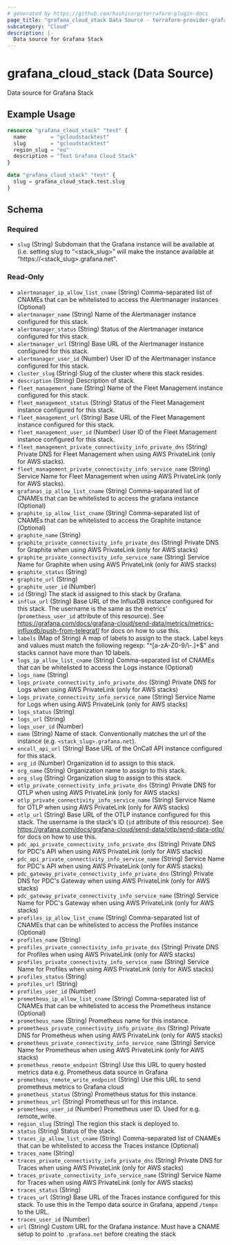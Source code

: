 ```yaml
---
# generated by https://github.com/hashicorp/terraform-plugin-docs
page_title: "grafana_cloud_stack Data Source - terraform-provider-grafana"
subcategory: "Cloud"
description: |-
  Data source for Grafana Stack
---
```


# grafana_cloud_stack (Data Source)

Data source for Grafana Stack

## Example Usage

```terraform
resource "grafana_cloud_stack" "test" {
  name        = "gcloudstacktest"
  slug        = "gcloudstacktest"
  region_slug = "eu"
  description = "Test Grafana Cloud Stack"
}

data "grafana_cloud_stack" "test" {
  slug = grafana_cloud_stack.test.slug
}
```

<!-- schema generated by tfplugindocs -->
## Schema

### Required

- `slug` (String) Subdomain that the Grafana instance will be available at (i.e. setting slug to “<stack_slug>” will make the instance
available at “https://<stack_slug>.grafana.net".

### Read-Only

- `alertmanager_ip_allow_list_cname` (String) Comma-separated list of CNAMEs that can be whitelisted to access the Alertmanager instances (Optional)
- `alertmanager_name` (String) Name of the Alertmanager instance configured for this stack.
- `alertmanager_status` (String) Status of the Alertmanager instance configured for this stack.
- `alertmanager_url` (String) Base URL of the Alertmanager instance configured for this stack.
- `alertmanager_user_id` (Number) User ID of the Alertmanager instance configured for this stack.
- `cluster_slug` (String) Slug of the cluster where this stack resides.
- `description` (String) Description of stack.
- `fleet_management_name` (String) Name of the Fleet Management instance configured for this stack.
- `fleet_management_status` (String) Status of the Fleet Management instance configured for this stack.
- `fleet_management_url` (String) Base URL of the Fleet Management instance configured for this stack.
- `fleet_management_user_id` (Number) User ID of the Fleet Management instance configured for this stack.
- `fleet_management_private_connectivity_info_private_dns` (String) Private DNS for Fleet Management when using AWS PrivateLink (only for AWS stacks).
- `fleet_management_private_connectivity_info_service_name` (String) Service Name for Fleet Management when using AWS PrivateLink (only for AWS stacks).
- `grafanas_ip_allow_list_cname` (String) Comma-separated list of CNAMEs that can be whitelisted to access the grafana instance (Optional)
- `graphite_ip_allow_list_cname` (String) Comma-separated list of CNAMEs that can be whitelisted to access the Graphite instance (Optional)
- `graphite_name` (String)
- `graphite_private_connectivity_info_private_dns` (String) Private DNS for Graphite when using AWS PrivateLink (only for AWS stacks)
- `graphite_private_connectivity_info_service_name` (String) Service Name for Graphite when using AWS PrivateLink (only for AWS stacks)
- `graphite_status` (String)
- `graphite_url` (String)
- `graphite_user_id` (Number)
- `id` (String) The stack id assigned to this stack by Grafana.
- `influx_url` (String) Base URL of the InfluxDB instance configured for this stack. The username is the same as the metrics' (`prometheus_user_id` attribute of this resource). See https://grafana.com/docs/grafana-cloud/send-data/metrics/metrics-influxdb/push-from-telegraf/ for docs on how to use this.
- `labels` (Map of String) A map of labels to assign to the stack. Label keys and values must match the following regexp: "^[a-zA-Z0-9/\\-.]+$" and stacks cannot have more than 10 labels.
- `logs_ip_allow_list_cname` (String) Comma-separated list of CNAMEs that can be whitelisted to access the Logs instance (Optional)
- `logs_name` (String)
- `logs_private_connectivity_info_private_dns` (String) Private DNS for Logs when using AWS PrivateLink (only for AWS stacks)
- `logs_private_connectivity_info_service_name` (String) Service Name for Logs when using AWS PrivateLink (only for AWS stacks)
- `logs_status` (String)
- `logs_url` (String)
- `logs_user_id` (Number)
- `name` (String) Name of stack. Conventionally matches the url of the instance (e.g. `<stack_slug>.grafana.net`).
- `oncall_api_url` (String) Base URL of the OnCall API instance configured for this stack.
- `org_id` (Number) Organization id to assign to this stack.
- `org_name` (String) Organization name to assign to this stack.
- `org_slug` (String) Organization slug to assign to this stack.
- `otlp_private_connectivity_info_private_dns` (String) Private DNS for OTLP when using AWS PrivateLink (only for AWS stacks)
- `otlp_private_connectivity_info_service_name` (String) Service Name for OTLP when using AWS PrivateLink (only for AWS stacks)
- `otlp_url` (String) Base URL of the OTLP instance configured for this stack. The username is the stack's ID (`id` attribute of this resource). See https://grafana.com/docs/grafana-cloud/send-data/otlp/send-data-otlp/ for docs on how to use this.
- `pdc_api_private_connectivity_info_private_dns` (String) Private DNS for PDC's API when using AWS PrivateLink (only for AWS stacks)
- `pdc_api_private_connectivity_info_service_name` (String) Service Name for PDC's API when using AWS PrivateLink (only for AWS stacks)
- `pdc_gateway_private_connectivity_info_private_dns` (String) Private DNS for PDC's Gateway when using AWS PrivateLink (only for AWS stacks)
- `pdc_gateway_private_connectivity_info_service_name` (String) Service Name for PDC's Gateway when using AWS PrivateLink (only for AWS stacks)
- `profiles_ip_allow_list_cname` (String) Comma-separated list of CNAMEs that can be whitelisted to access the Profiles instance (Optional)
- `profiles_name` (String)
- `profiles_private_connectivity_info_private_dns` (String) Private DNS for Profiles when using AWS PrivateLink (only for AWS stacks)
- `profiles_private_connectivity_info_service_name` (String) Service Name for Profiles when using AWS PrivateLink (only for AWS stacks)
- `profiles_status` (String)
- `profiles_url` (String)
- `profiles_user_id` (Number)
- `prometheus_ip_allow_list_cname` (String) Comma-separated list of CNAMEs that can be whitelisted to access the Prometheus instance (Optional)
- `prometheus_name` (String) Prometheus name for this instance.
- `prometheus_private_connectivity_info_private_dns` (String) Private DNS for Prometheus when using AWS PrivateLink (only for AWS stacks)
- `prometheus_private_connectivity_info_service_name` (String) Service Name for Prometheus when using AWS PrivateLink (only for AWS stacks)
- `prometheus_remote_endpoint` (String) Use this URL to query hosted metrics data e.g. Prometheus data source in Grafana
- `prometheus_remote_write_endpoint` (String) Use this URL to send prometheus metrics to Grafana cloud
- `prometheus_status` (String) Prometheus status for this instance.
- `prometheus_url` (String) Prometheus url for this instance.
- `prometheus_user_id` (Number) Prometheus user ID. Used for e.g. remote_write.
- `region_slug` (String) The region this stack is deployed to.
- `status` (String) Status of the stack.
- `traces_ip_allow_list_cname` (String) Comma-separated list of CNAMEs that can be whitelisted to access the Traces instance (Optional)
- `traces_name` (String)
- `traces_private_connectivity_info_private_dns` (String) Private DNS for Traces when using AWS PrivateLink (only for AWS stacks)
- `traces_private_connectivity_info_service_name` (String) Service Name for Traces when using AWS PrivateLink (only for AWS stacks)
- `traces_status` (String)
- `traces_url` (String) Base URL of the Traces instance configured for this stack. To use this in the Tempo data source in Grafana, append `/tempo` to the URL.
- `traces_user_id` (Number)
- `url` (String) Custom URL for the Grafana instance. Must have a CNAME setup to point to `.grafana.net` before creating the stack
